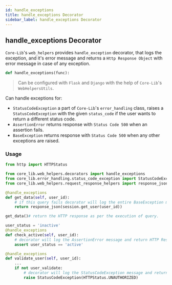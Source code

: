 ```yaml
---
id: handle_exceptions
title: handle_exceptions Decorator
sidebar_label: handle_exceptions Decorator
---
```


## handle_exceptions Decorator
`Core-Lib`'s `web_helpers` provides `handle_exception` decorator, that logs the exception, and it's error message and returns a `Http Response Object` 
with error message in case of any exception. 

```python
def handle_exceptions(func):
```
>Can be configured with `Flask` and `Django` with the help of `Core-Lib`'s `WebHelpersUtils`.

Can handle exceptions for:
- `StatusCodeException` a part of `Core-Lib`'s `error_handling` class, raises a `StatusCodeException` with the given `status_code` if the user wants to return a different status code.
- `AssertionError` returns response with `Status Code 500` when an assertion fails.
- `BaseException` returns response with `Status Code 500` when any other exceptions are raised.

### Usage
```python
from http import HTTPStatus

from core_lib.web_helpers.decorators import handle_exceptions
from core_lib.error_handling.status_code_exception import StatusCodeException
from core_lib.web_helpers.request_response_helpers import response_json

@handle_exceptions
def get_data(self, user_id):
    # if this query fails decorator will log the entire BaseException message and return HTTP Response with status code 500
    return response_json(session.get_user(user_id))

get_data()# return the HTTP response as per the execution of query.

user_status = 'inactive'
@handle_exceptions
def check_active(self, user_id):
    # decorator will log the AssertionError message and return HTTP Response with status code 500
    assert user_status == 'active'

@handle_exceptions
def validate_user(self, user_id):
    ...
    if not user_validate:
        # decorator will log the StatusCodeException message and return HTTP response with status_code 401 for unauthorized
        raise StatusCodeException(HTTPStatus.UNAUTHORIZED)
```

